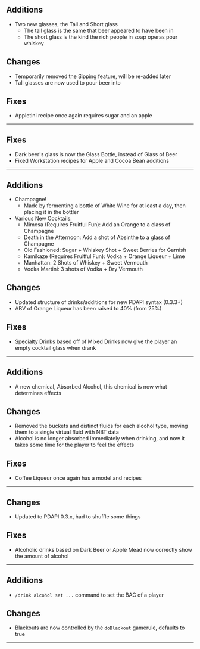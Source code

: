 
## Additions
- Two new glasses, the Tall and Short glass
  - The tall glass is the same that beer appeared to have been in
  - The short glass is the kind the rich people in soap operas pour whiskey

## Changes
- Temporarily removed the Sipping feature, will be re-added later
- Tall glasses are now used to pour beer into

## Fixes
- Appletini recipe once again requires sugar and an apple

---

## Fixes
- Dark beer's glass is now the Glass Bottle, instead of Glass of Beer
- Fixed Workstation recipes for Apple and Cocoa Bean additions

---

## Additions
- Champagne!
  - Made by fermenting a bottle of White Wine for at least a day, then placing it in the bottler
- Various New Cocktails:
  - Mimosa (Requires Fruitful Fun): Add an Orange to a class of Champagne
  - Death in the Afternoon: Add a shot of Absinthe to a glass of Champagne
  - Old Fashioned: Sugar + Whiskey Shot + Sweet Berries for Garnish
  - Kamikaze (Requires Fruitful Fun): Vodka + Orange Liqueur + Lime
  - Manhattan: 2 Shots of Whiskey + Sweet Vermouth
  - Vodka Martini: 3 shots of Vodka + Dry Vermouth

## Changes
- Updated structure of drinks/additions for new PDAPI syntax (0.3.3+)
- ABV of Orange Liqueur has been raised to 40% (from 25%)

## Fixes
- Specialty Drinks based off of Mixed Drinks now give the player an empty cocktail glass when drank

---

## Additions
- A new chemical, Absorbed Alcohol, this chemical is now what determines effects

## Changes
- Removed the buckets and distinct fluids for each alcohol type, moving them to a single virtual fluid with NBT data
- Alcohol is no longer absorbed immediately when drinking, and now it takes some time for the player to feel the effects

## Fixes
- Coffee Liqueur once again has a model and recipes

---

## Changes
- Updated to PDAPI 0.3.x, had to shuffle some things

## Fixes
- Alcoholic drinks based on Dark Beer or Apple Mead now correctly show the amount of alcohol

---

## Additions
- `/drink alcohol set ...` command to set the BAC of a player

## Changes
- Blackouts are now controlled by the `doBlackout` gamerule, defaults to true

---